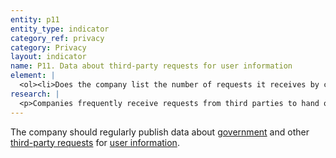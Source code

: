 ```yaml
---
entity: p11
entity_type: indicator
category_ref: privacy
category: Privacy
layout: indicator
name: P11. Data about third-party requests for user information
element: | 
  <ol><li>Does the company list the number of requests it receives by country?</li><li>Does the company list the number of requests it receives for stored user information and for <a href="/2019-indicators/#realtime" target="_blank" rel="noopener">real-time communications access</a>?</li><li>Does the company list the number of accounts affected?</li><li>Does the company list whether a demand sought communications <a href="/2019-indicators/#content" target="_blank" rel="noopener">content</a> or <a href="/2019-indicators/#noncontent" target="_blank" rel="noopener">non-content</a> or both?</li><li>Does the company identify the specific legal authority or type of legal process through which law enforcement and national security demands are made?</li><li>Does the company include requests that come from<a href="/2019-indicators/#courtorder" target="_blank" rel="noopener"> court orders</a>?</li><li>Does the company list the number of requests it receives from private parties?</li><li>Does the company list the number of requests it complied with, broken down by category of demand?</li><li>Does the company list what types of government requests it is prohibited by law from disclosing?</li><li>Does the company report this data at least once per year?</li><li>Can the data reported by the company be exported as a <a href="/2019-indicators/#structureddata" target="_blank" rel="noopener">structured data</a> file?</li></ol>
research: | 
  <p>Companies frequently receive requests from third parties to hand over user information. These requests can come from government agencies or courts (both domestic and foreign), as well as through private processes (i.e. non-governmental and non-judicial processes). We expect companies to regularly publish data about the number and type of such requests they receive, and the number of such requests with which they comply. Companies should disclose data about requests they receive by country, including from their home and foreign governments, as well as from law enforcement, courts and private processes. We also expect company disclosure to indicate the number of accounts affected by these requests and to delineate by category the requests with which the company has complied. We recognize that companies are sometimes not allowed to disclose requests for user information made by governments. However, in these cases, we expect companies to report what types of government requests they are not allowed to disclose by law. Companies should also report this data once a year and should ensure the data can be exported in structured data file.</p><p>In some cases, the law might prevent a company from disclosing information referenced in this indicator. For example, we expect companies to publish exact numbers rather than ranges of numbers. We acknowledge that laws sometimes prevent companies from doing so, and researchers will document situations where this is the case. But a company will lose points if it fails to meet all elements. This represents a situation where the law causes companies to fall short of best practice, and we encourage companies to advocate for laws that enable them to fully respect users&rsquo; rights to freedom of expression and privacy.</p><p><strong>Potential sources:</strong></p><ul><li>Company transparency report</li></ul>
---
```

The company should regularly publish data about [government](/2019-indicators/#govreqest) and other [third-party requests](/2019-indicators/#thirdparty) for [user information](/2019-indicators/#userinformation).